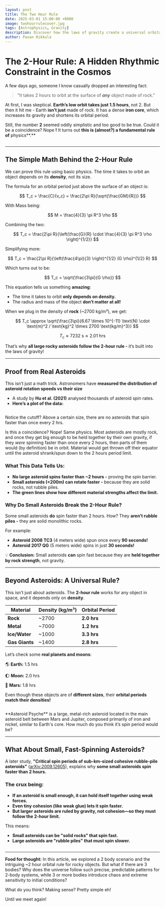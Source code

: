 ```yaml
---
layout: post
title: The Two Hour Rule
date: 2025-03-01 15:00:00 +0000
image: twohourrulecover.jpg
tags: [Astrophysics, Gravity]
description: Discover how the laws of gravity create a universal orbital clock, and why the 2-hour rule is woven into the fabric of the cosmos! 
author: Pavan Rikkula
---
```


# The 2-Hour Rule: A Hidden Rhythmic Constraint in the Cosmos

A few days ago, someone I know casually dropped an interesting fact:

> "It takes 2 hours to orbit at the surface of ***any*** object made of rock."
> 

At first, I was skeptical. **Earth’s low orbit takes just 1.5 hours**, not 2. But then it hit me - Earth **isn’t just** made of rock. It has a dense **iron core**, which increases its gravity and shortens its orbital period.

Still, the number **2** seemed oddly simplistic and too good to be true. Could it be a coincidence? Nope **!** It turns out **this is (almost?) a fundamental rule of** physics**.**

<p align="center">
   <img src="/img/two-hour-rule/PIA16211orig.jpg" alt>
</p>

---

## **The Simple Math Behind the 2-Hour Rule**

We can prove this rule using basic physics. The time it takes to orbit an object depends on its **density**, not its size.

The formula for an orbital period just above the surface of an object is:

$$
T_c = \frac{C}{v_c} = \frac{2\pi R}{\sqrt{\frac{GM}{R}}}
$$

With Mass being:

$$
M = \frac{4}{3} \pi R^3 \rho
$$

Combining the two:

$$
T_c = \frac{2\pi R}{\left(\frac{G}{R} \cdot \frac{4}{3} \pi R^3 \rho \right)^{1/2}}
$$

Simplifying more:

$$
T_c = \frac{2\pi R}{\left(\frac{4\pi}{3} \right)^{1/2} (G \rho)^{1/2} R}
$$

Which turns out to be:

$$
T_c = \sqrt{\frac{3\pi}{G \rho}}
$$

This equation tells us something **amazing**:

- The time it takes to orbit **only depends on density.**
- The radius and mass of the object **don’t matter at all!**

When we plug in the density of **rock** (~2700 kg/m³), we get:

$$
T_c \approx \sqrt{\frac{3\pi}{6.67 \times 10^{-11}  \text{N} \cdot \text{m}^2 / \text{kg}^2 \times 2700   \text{kg/m}^3}}
$$

$$
T_c \approx 7232 \text{ s} \approx 2.01 \text{ hrs}
$$

That’s why **all large rocky asteroids follow the 2-hour rule -** it’s built into the laws of gravity!

---

## **Proof from Real Asteroids**

This isn’t just a math trick. Astronomers have **measured the distribution of asteroid rotation speeds vs their size**

- A study by **Hu et al. (2021)** analysed thousands of asteroid spin rates.
- **Here’s a plot of the data:**

<p align="center">
   <img src="/img/two-hour-rule/image.png" alt>
</p>

Notice the cutoff? Above a certain size, there are no asteroids that spin faster than once every 2 hrs.

Is this a coincidence? Nope! Same physics. Most asteroids are mostly rock, and once they get big enough to be held together by their own gravity, if they *were* spinning faster than once every 2 hours, then parts of them would (by definition) be in orbit. Material would get thrown off their equator until the asteroid shrank/spun down to the 2 hours period limit.

### **What This Data Tells Us:**

- **No large asteroid spins faster than ~2 hours -** proving the spin barrier.
- **Small asteroids (<200m) can rotate faster -** because they are solid rocks, not rubble piles.
- **The green lines show how different material strengths affect the limit.**

### **Why Do Small Asteroids Break the 2-Hour Rule?**

Some small asteroids **do** spin faster than 2 hours. How? They **aren’t rubble piles -** they are solid monolithic rocks.

For example:

- **Asteroid 2008 TC3** (4 meters wide) spun once every **90 seconds!**
- **Asteroid 2017 QG** (5 meters wide) spins in just **30 seconds!**

💡 **Conclusion:** Small asteroids **can** spin fast because they are **held together by rock strength**, not gravity.

---

## **Beyond Asteroids: A Universal Rule?**

This isn’t just about asteroids. The **2-hour rule** works for any object in space, and it depends only on **density**.

| **Material** | **Density (kg/m³)** | **Orbital Period** |
| --- | --- | --- |
| **Rock** | ~2700 | **2.0 hrs** |
| **Metal** | ~7000 | **1.2 hrs** |
| **Ice/Water** | ~1000 | **3.3 hrs** |
| **Gas Giants** | ~1400 | **2.8 hrs** |

Let’s check some **real planets and moons**:

🌎 **Earth:** 1.5 hrs

🌔 **Moon:** 2.0 hrs

🔴 **Mars:** 1.8 hrs

Even though these objects are of **different sizes**, their **orbital periods match their densities!**

<p align="center">
   <img src="/img/two-hour-rule/PIA23876orig.jpg" alt>
</p>
**Asteroid Psyche** is a large, metal-rich asteroid located in the main asteroid belt between Mars and Jupiter, composed primarily of iron and nickel, similar to Earth's core. How much do you think it’s spin period would be?

---

## **What About Small, Fast-Spinning Asteroids?**

A later study, **"Critical spin periods of sub-km-sized cohesive rubble-pile asteroids"** ([arXiv:2009.12605](https://arxiv.org/pdf/2009.12605)), explains why **some small asteroids spin faster than 2 hours.**

### **The crux being:**

- **If an asteroid is small enough, it can hold itself together using weak forces.**
- **Even tiny cohesion (like weak glue) lets it spin faster.**
- **But larger asteroids are ruled by gravity, not cohesion—so they must follow the 2-hour limit.**

This means:

- **Small asteroids can be "solid rocks" that spin fast.**
- **Large asteroids are "rubble piles" that must spin slower.**

<p align="center">
   <img src="/img/two-hour-rule/PIA17830orig.jpg" alt>
</p>

---

**Food for thought:** In this article, we explored a 2 body scenario and the intriguing ~2 hour orbital rule for rocky objects. But what if there are 3 bodies? Why does the universe follow such precise, predictable patterns for 2-body systems, while 3 or more bodies introduce chaos and extreme sensitivity to initial conditions?

What do you think? Making sense? Pretty simple eh!

Until we meet again!

<p align="center">
   <img src="/img/two-hour-rule/PIA15627orig.jpg" alt>
</p>
